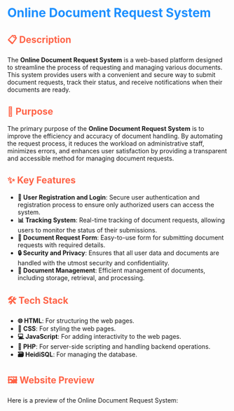<h1 style="color: #1E90FF;"> Online Document Request System </h1>

<h2 style="color: #FF6347;">📋 Description</h2>
<p>The <strong>Online Document Request System</strong> is a web-based platform designed to streamline the process of requesting and managing various documents. This system provides users with a convenient and secure way to submit document requests, track their status, and receive notifications when their documents are ready.</p>

<h2 style="color: #FF6347;">🎯 Purpose</h2>
<p>The primary purpose of the <strong>Online Document Request System</strong> is to improve the efficiency and accuracy of document handling. By automating the request process, it reduces the workload on administrative staff, minimizes errors, and enhances user satisfaction by providing a transparent and accessible method for managing document requests.</p>

<h2 style="color: #FF6347;">✨ Key Features</h2>
<ul>
  <li><strong>🔑 User Registration and Login</strong>: Secure user authentication and registration process to ensure only authorized users can access the system.</li>
  <li><strong>📊 Tracking System</strong>: Real-time tracking of document requests, allowing users to monitor the status of their submissions.</li>
  <li><strong>📝 Document Request Form</strong>: Easy-to-use form for submitting document requests with required details.</li>
  <li><strong>🔒 Security and Privacy</strong>: Ensures that all user data and documents are handled with the utmost security and confidentiality.</li>
  <li><strong>📂 Document Management</strong>: Efficient management of documents, including storage, retrieval, and processing.</li>
</ul>

<h2 style="color: #FF6347;">🛠️ Tech Stack</h2>
<ul>
  <li><strong>🌐 HTML</strong>: For structuring the web pages.</li>
  <li><strong>🎨 CSS</strong>: For styling the web pages.</li>
  <li><strong>💻 JavaScript</strong>: For adding interactivity to the web pages.</li>
  <li><strong>🐘 PHP</strong>: For server-side scripting and handling backend operations.</li>
  <li><strong>🗃️ HeidiSQL</strong>: For managing the database.</li>
</ul>

<h2 style="color: #FF6347;">🖼️ Website Preview</h2>
<p>Here is a preview of the Online Document Request System:</p>
